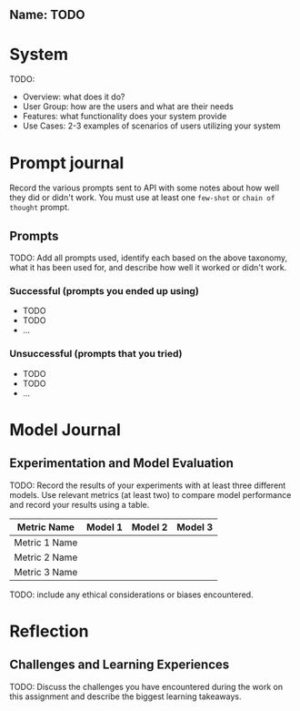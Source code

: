 ## Name: TODO

# System

TODO:

- Overview: what does it do?
- User Group: how are the users and what are their needs
- Features: what functionality does your system provide
- Use Cases: 2-3 examples of scenarios of users utilizing your system

# Prompt journal

Record the various prompts sent to API with some notes about how well they did or didn't work. You must use at least one `few-shot` or `chain of thought` prompt.

## Prompts

TODO: Add all prompts used, identify each based on the above taxonomy, what it has been used for, and describe how well it worked or didn't work.

### Successful (prompts you ended up using)

- TODO
- TODO
- ...

### Unsuccessful (prompts that you tried)

- TODO
- TODO
- ...

# Model Journal

## Experimentation and Model Evaluation

TODO: Record the results of your experiments with at least three different models. Use relevant metrics (at least two) to compare model performance and record your results using a table. 

| Metric Name     | Model 1    | Model 2    | Model 3    |
|-----------------|------------|------------|------------|
| Metric 1 Name   |            |            |            |
| Metric 2 Name   |            |            |            |
| Metric 3 Name   |            |            |            |

TODO: include any ethical considerations or biases encountered.

# Reflection

## Challenges and Learning Experiences

TODO: Discuss the challenges you have encountered during the work on this assignment and describe the biggest learning takeaways.